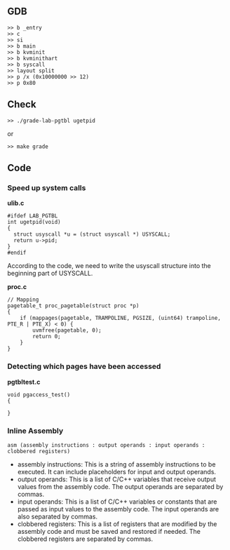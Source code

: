 ## GDB

```
>> b _entry
>> c
>> si
>> b main
>> b kvminit
>> b kvminithart
>> b syscall
>> layout split
>> p /x (0x10000000 >> 12)
>> p 0x80
```

## Check
```
>> ./grade-lab-pgtbl ugetpid
```
or
```
>> make grade
```

## Code
### Speed up system calls
__ulib.c__
```
#ifdef LAB_PGTBL
int ugetpid(void)
{
  struct usyscall *u = (struct usyscall *) USYSCALL;
  return u->pid;
}
#endif
```
According to the code, we need to write the usyscall structure into the beginning part of USYSCALL. 

__proc.c__
```
// Mapping
pagetable_t proc_pagetable(struct proc *p)
{
    if (mappages(pagetable, TRAMPOLINE, PGSIZE, (uint64) trampoline, PTE_R | PTE_X) < 0) {
        uvmfree(pagetable, 0);
        return 0;
    }
}
```

### Detecting which pages have been accessed
__pgtbltest.c__
```
void pgaccess_test() 
{

}
```

### Inline Assembly
```
asm (assembly instructions : output operands : input operands : clobbered registers)
```
- assembly instructions: This is a string of assembly instructions to be executed. It can include placeholders for input and output operands.
- output operands: This is a list of C/C++ variables that receive output values from the assembly code. The output operands are separated by commas.
- input operands: This is a list of C/C++ variables or constants that are passed as input values to the assembly code. The input operands are also separated by commas.
- clobbered registers: This is a list of registers that are modified by the assembly code and must be saved and restored if needed. The clobbered registers are separated by commas.